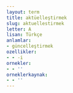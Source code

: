```yaml
---
layout: term
title: aktüelleştirmek
slug: aktuellestirmek
letter: A
lisan: Türkçe
anlamlar:
- güncelleştirmek
ozellikler:
- - -i
ornekler:
- - ''
orneklerkaynak:
- - ''
---
```

